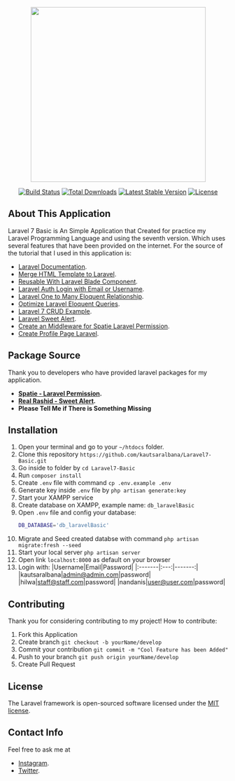<p align="center"><img src="https://res.cloudinary.com/dtfbvvkyp/image/upload/v1566331377/laravel-logolockup-cmyk-red.svg" width="400"></p>

<p align="center">
<a href="https://travis-ci.org/laravel/framework"><img src="https://travis-ci.org/laravel/framework.svg" alt="Build Status"></a>
<a href="https://packagist.org/packages/laravel/framework"><img src="https://poser.pugx.org/laravel/framework/d/total.svg" alt="Total Downloads"></a>
<a href="https://packagist.org/packages/laravel/framework"><img src="https://poser.pugx.org/laravel/framework/v/stable.svg" alt="Latest Stable Version"></a>
<a href="https://packagist.org/packages/laravel/framework"><img src="https://poser.pugx.org/laravel/framework/license.svg" alt="License"></a>
</p>

## About This Application

Laravel 7 Basic is An Simple Application that Created for practice my Laravel Programming Language and using the seventh version. Which uses several features that have been provided on the internet. For the source of the tutorial that I used in this application is:

- [Laravel Documentation](https://laravel.com/docs/7.x).
- [Merge HTML Template to Laravel](https://gilacoding.com/read/cara-menggabungkan-template-lain-adminlte-ke-laravel-5).
- [Reusable With Laravel Blade Component](https://daengweb.id/reusable-with-blade-component-laravel).
- [Laravel Auth Login with Email or Username](https://tutsforweb.com/laravel-auth-login-email-username-one-field/).
- [Laravel One to Many Eloquent Relationship](https://www.itsolutionstuff.com/post/laravel-one-to-many-eloquent-relationship-tutorialexample.html).
- [Optimize Laravel Eloquent Queries](https://laravel-news.com/eloquent-eager-loading).
- [Laravel 7 CRUD Example](https://www.itsolutionstuff.com/post/laravel-7-crud-example-laravel-7-tutorial-for-beginnersexample.html).
- [Laravel Sweet Alert](https://realrashid.github.io/sweet-alert/).
- [Create an Middleware for Spatie Laravel Permission](https://medium.com/swlh/create-an-admin-middleware-for-with-spatie-laravel-permission-6419152049cf).
- [Create Profile Page Laravel](https://www.lab-informatika.com/menambahkan-halaman-update-profile-laravel).

## Package Source

Thank you to developers who have provided laravel packages for my application.

- **[Spatie - Laravel Permission](https://github.com/spatie/laravel-permission).**
- **[Real Rashid - Sweet Alert](https://github.com/realrashid/sweet-alert).**
- **Please Tell Me if There is Something Missing**

## Installation
1. Open your terminal and go to your `~/htdocs` folder.
2. Clone this repository `https://github.com/kautsaralbana/Laravel7-Basic.git`
3. Go inside to folder by `cd Laravel7-Basic`
4. Run `composer install`
5. Create `.env` file with command `cp .env.example .env`
6. Generate key inside `.env` file by `php artisan generate:key`
7. Start your XAMPP service
8. Create database on XAMPP, example name: `db_laravelBasic`
9. Open `.env` file and config your database:
    ```sh
    DB_DATABASE='db_laravelBasic'
    ```
10. Migrate and Seed created databse with command `php artisan migrate:fresh --seed`
11. Start your local server `php artisan server`
12. Open link `localhost:8000` as default on your browser
13. Login with:
    |Username|Email|Password|
    |:-------|:---:|-------:|
    |kautsaralbana|admin@admin.com|password|
    |hilwa|staff@staff.com|password|
    |nandanis|user@user.com|password|


## Contributing

Thank you for considering contributing to my project! How to contribute:
1. Fork this Application
2. Create branch `git checkout -b yourName/develop`
3. Commit your contribution `git commit -m "Cool Feature has been Added"`
4. Push to your branch `git push origin yourName/develop`
5. Create Pull Request

## License

The Laravel framework is open-sourced software licensed under the [MIT license](https://opensource.org/licenses/MIT).

## Contact Info

Feel free to ask me at
- [Instagram](instagram.com/(https://www.instagram.com/kautsaralbana/)kautsarsalbaa).
- [Twitter](https://twitter.com/kautsaralbana_).